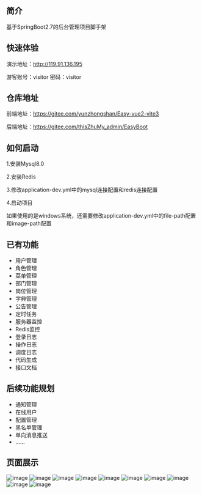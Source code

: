 ## 简介
基于SpringBoot2.7的后台管理项目脚手架

## 快速体验
演示地址：http://119.91.136.195

游客账号：visitor 密码：visitor

## 仓库地址
前端地址：https://gitee.com/yunzhongshan/Easy-vue2-vite3

后端地址：https://gitee.com/thisZhuMy_admin/EasyBoot

## 如何启动
1.安装Mysql8.0

2.安装Redis

3.修改application-dev.yml中的mysql连接配置和redis连接配置

4.启动项目

如果使用的是windows系统，还需要修改application-dev.yml中的file-path配置和image-path配置


## 已有功能
<ul>
    <li>用户管理</li>
    <li>角色管理</li>
    <li>菜单管理</li>
    <li>部门管理</li>
    <li>岗位管理</li>
    <li>字典管理</li>
    <li>公告管理</li>
    <li>定时任务</li>
    <li>服务器监控</li>
    <li>Redis监控</li>
    <li>登录日志</li>
    <li>操作日志</li>
    <li>调度日志</li>
    <li>代码生成</li>
    <li>接口文档</li>
</ul>

## 后续功能规划
<ul>
    <li>通知管理</li>
    <li>在线用户</li>
    <li>配置管理</li>
    <li>黑名单管理</li>
    <li>单向消息推送</li>
    <li>......</li>
</ul>

## 页面展示
![image](doc/admin-user.png)
![image](doc/role.png)
![image](doc/menu.png)
![image](doc/department.png)
![image](doc/post.png)
![image](doc/data-dict-domain.png)
![image](doc/scheduled-task.png)
![image](doc/login-log.png)
![image](doc/operation-log.png)
![image](doc/gen.png)